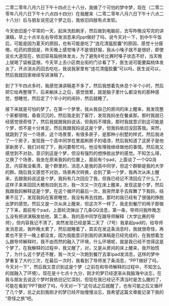 ​		二零二零年八月六日下午十四点三十八分，我做了个可怕的梦中梦，现在（二零二零年八月六日下午十六点四十四分）在我醒来（二零二零年八月六日下午十六点二十八分）后与朋友说完这个梦之后，我依旧四肢有点发软。

​		今天依旧是个平常的一天，起床洗脸刷牙，然后做到电脑前，去写昨晚没写完的讲演稿，早上十点半左右导师发消息来问ppt做好了吗，说今天对一下，到中午午饭后，可能是因为夏天的原因，也有可能是吃了“连花清瘟胶囊”的原因，感觉十分疲倦。吃药的原因是，昨天晚上感觉嗓子不是很舒服，我从小嗓子就不是很好，即使说长大道现在，依旧容易扁桃体发炎，为了避免8号比赛时嗓子状态不好，当天晚上就喝了袋板蓝根。今天早上去小区商业街的门诊看了下，医生说可能要扁桃体发炎了，开点消炎药回去吃吃，我说我家里有“连花清瘟胶囊”可以吗，医生说可以，然后我就回家继续写讲演稿了。

​		到了下午四点多时，我感觉演讲稿差不多了，然后我想着先休息个半个小时，然后把它给再整理下，后来躺床上之后，感觉很累，就是脑子里什么都没有的那种感觉，想睡觉，然后定了个半小时的闹铃，然后就睡了。

​		接下来就是可怕的梦了。在第一个梦里，我从我自己的房间的床上醒来，我发现整个家都很暗，昏昏沉沉的，然后我走到了客厅，发现我妈坐在餐桌那。那时我就已经感觉很奇怪了，然后我就跟我妈说话，但我妈不理我，那时我就意识到这可能是个梦，但不是十分肯定。然后我跟我妈说这是个梦，但我妈依旧没回答我。突然，就跳到了另一个场景，这个场景里，有很多房子，是那种小别墅的样式，然后我进了一个房子，发现我一个高中同学在里面刷房子的墙漆，然后我知道了这房子是他家新房子，我们对视了下，我问要帮忙吗，他没有理我继续做他的事情。然后我又感觉到不对劲，意识到这是个梦，但没有强烈的想挣脱出梦的感觉。不知怎么得，又换了个场景，我坐在原来我妈的位置上，面前有个pad，上面谈了一个QQ消息，内容我没看清，是个群里的，消息人是我的高中同学，但这个群聊是我的大学的群。随后我又感觉不对劲，场景再次转换，会到了第一个梦，我再次从床上醒来，去跟我妈说这是个梦，我妈有几次回应了我，但我已经记不清回应了什么了。这样子来来回回大概有四到五次，我一次又一次在床上醒来，发现这是个梦，然后我跟我妈解释这是个梦。在这个循环的最后一次，我突然拿手去挥舞了下我妈，结果不见了，发现我妈在客房睡觉，我没有再去找她。那时的我已经有了很强的挣脱出梦的感觉。然后又是一次从床上醒来，但这次不一样了，我走到餐厅的椅子那做了下来，面前有个pad，上面轮流弹出了几条QQ消息，第一条，导师问我昨晚怎么没有把讲演稿发给他，第二条，我的高中同学在跟导师解释（大学比赛的导师），但内容我记不清了。突然发现已经是第二天了（7号）我拿起pad的，给导师发消息说，我昨晚太累了，然后就睡着了，其实在发这条消息时，我就很奇怪，再累也不至于一晚上都没发，因为我能意识到我的讲演稿是已经完成的，在我想着怎么跟导师解释时，我不由而然的融入了环境，什么环境呢，就是我已经不觉得这是个梦了。在我解释的过程中，我又醒了，对，又是从房间的床上醒来，我开始慌了，为什么这个梦还不醒，我一次又一次跑到餐厅去拿ipad发消息，这样的梦中梦重复了大约三次，在最后一次时，我看到了导师发了条消息，“PPT做好了吗，今天对一下”，然后我又意识到这是个梦（之前在和导师解释的过程中，不知怎么的就融入了环境）。现在是十七点十九分，刚才的梦已经逐渐从我脑海中淡忘，在我与朋友去说这个梦时我依旧记忆深刻，但现在我已经记不清当时是怎么醒的了，可能在看到“PPT做好了吗，今天对一下”这句话之后就醒了，也有可能之后又循环了几个梦，总之此刻我刚才的梦已经开始慢慢淡忘，我希望这篇文章能记录下我的 “奇怪之旅”吧。